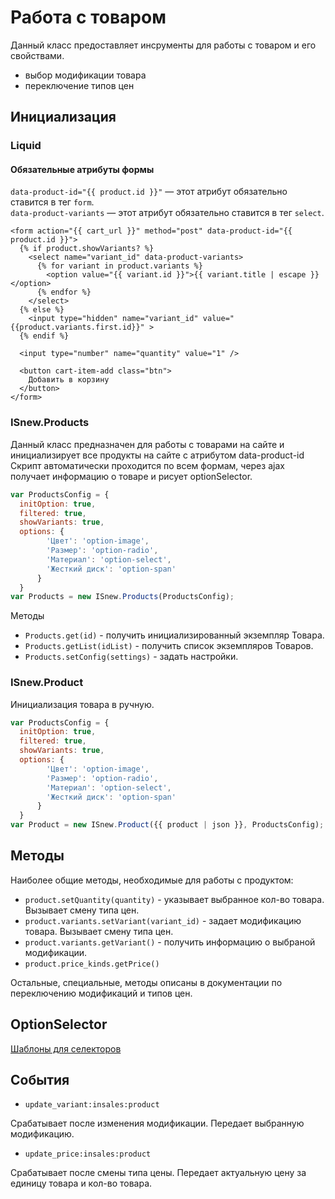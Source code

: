 # Работа с товаром

Данный класс предоставляет инсрументы для работы с товаром и его свойствами.

* выбор модификации товара
* переключение типов цен

## Инициализация

### Liquid

#### Обязательные атрибуты формы
`data-product-id="{{ product.id }}"` — этот атрибут обязательно ставится в тег `form`. <br>
`data-product-variants` — этот атрибут обязательно ставится в тег `select`.

```liquid
<form action="{{ cart_url }}" method="post" data-product-id="{{ product.id }}">
  {% if product.showVariants? %}
    <select name="variant_id" data-product-variants>
      {% for variant in product.variants %}
        <option value="{{ variant.id }}">{{ variant.title | escape }}</option>
      {% endfor %}
    </select>
  {% else %}
    <input type="hidden" name="variant_id" value="{{product.variants.first.id}}" >
  {% endif %}

  <input type="number" name="quantity" value="1" />

  <button cart-item-add class="btn">
    Добавить в корзину
  </button>
</form>
```

### ISnew.Products

Данный класс предназначен для работы с товарами на сайте и инициализирует все продукты на сайте с атрибутом data-product-id <br>
Скрипт автоматически проходится по всем формам, через ajax получает информацию о товаре и рисует optionSelector.

```js
var ProductsConfig = {
  initOption: true,
  filtered: true,
  showVariants: true,
  options: {
        'Цвет': 'option-image',
        'Размер': 'option-radio',
        'Материал': 'option-select',
        'Жесткий диск': 'option-span'
      }
  }
var Products = new ISnew.Products(ProductsConfig);
```

Методы

* `Products.get(id)` - получить инициализированный экземпляр Товара.
* `Products.getList(idList)` - получить список экземпляров Товаров.
* `Products.setConfig(settings)` - задать настройки.

### ISnew.Product

Инициализация товара в ручную.

```js
var ProductsConfig = {
  initOption: true,
  filtered: true,
  showVariants: true,
  options: {
        'Цвет': 'option-image',
        'Размер': 'option-radio',
        'Материал': 'option-select',
        'Жесткий диск': 'option-span'
      }
  }
var Product = new ISnew.Product({{ product | json }}, ProductsConfig);
```


## Методы

Наиболее общие методы, необходимые для работы с продуктом:

* `product.setQuantity(quantity)` - указывает выбранное кол-во товара. Вызывает смену типа цен.
* `product.variants.setVariant(variant_id)` - задает модификацию товара. Вызывает смену типа цен.
* `product.variants.getVariant()` - получить информацию о выбраной модификации.
* `product.price_kinds.getPrice()`

Остальные, специальные, методы описаны в документации по переключению модификаций и типов цен.

## OptionSelector

[Шаблоны для селекторов](template.md)

## События

* `update_variant:insales:product`

Срабатывает после изменения модификации. Передает выбранную модификацию.

* `update_price:insales:product`

Срабатывает после смены типа цены. Передает актуальную цену за единицу товара и кол-во товара.